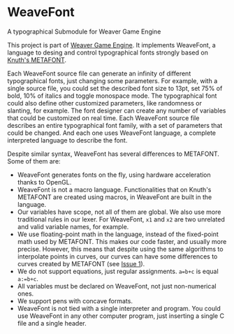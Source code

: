 # WeaveFont
A typographical Submodule for Weaver Game
Engine

This project is part of [Weaver Game
Engine](https://github.com/thiagoharry/weaver). It implements
WeaveFont, a language to desing and control typographical fonts strongly based on
[Knuth's METAFONT](https://en.wikipedia.org/wiki/Metafont).

Each WeaveFont source file can generate an infinity of
different typographical fonts, just changing some parameters. For
example, with a single source file, you could set the described font
size to 13pt, set 75% of bold, 10% of italics and toggle monospace
mode. The typographical font could also define other customized parameters,
like randomness or slanting, for example. The font designer can create any number of variables 
that could be customized on real time. Each WeaveFont source file
describes an entire typographical font family, with a set of parameters
that could be changed. And each one uses WeaveFont language, a complete interpreted
language to describe the font.

Despite similar syntax, WeaveFont has several differences to METAFONT. Some of them are:

* WeaveFont generates fonts on the fly, using hardware acceleration thanks to OpenGL.
* WeaveFont is not a macro language. Functionalities that on Knuth's METAFONT are
  created using macros, in WeaveFont are built in the language.
* Our variables have scope, not all of them are global. We also use more traditional
  rules in our lexer. For WeaveFont, `x1` and `x2` are two unrelated and valid variable names,
  for example. 
* We use floating-point math in the language, instead of the fixed-point math used by METAFONT.
  This makes our code faster, and usually more precise. However, this means that despite using
  the same algorithms to interpolate points in curves, our curves can have some differences
  to curves created by METAFONT (see [Issue 1](https://github.com/thiagoharry/weaver-interface-metafont/issues/1)).
* We do not support equations, just regular assignments. `a=b+c` is equal `a:=b+c`.
* All variables must be declared on WeaveFont, not just non-numerical ones.
* We support pens with concave formats.
* WeaveFont is not tied with a single interpreter and program. You could use WeaveFont in any
  other computer program, just inserting a single C file and a single header.

